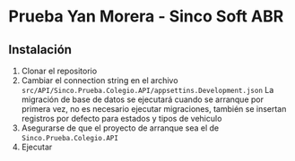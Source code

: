 # Prueba Yan Morera - Sinco Soft ABR

## Instalación
1. Clonar el repositorio
2. Cambiar el connection string en el archivo ```src/API/Sinco.Prueba.Colegio.API/appsettins.Development.json``` 
La migración de base de datos se ejecutará cuando se arranque por primera vez, no es necesario ejecutar migraciones, también se insertan registros por defecto para estados y tipos de vehiculo
3. Asegurarse de que el proyecto de arranque sea el de ```Sinco.Prueba.Colegio.API```
4. Ejecutar
